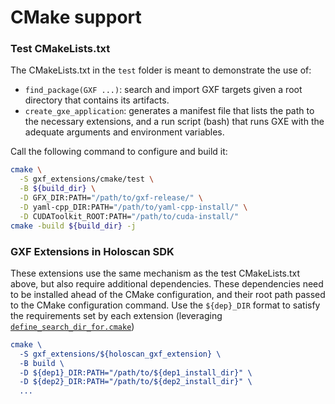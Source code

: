 # CMake support

### Test CMakeLists.txt

The CMakeLists.txt in the `test` folder is meant to demonstrate the use of:
- `find_package(GXF ...)`: search and import GXF targets given a root directory that contains its artifacts.
- `create_gxe_application`: generates a manifest file that lists the path to the necessary extensions, and a run script (bash) that runs GXE with the adequate arguments and environment variables.

Call the following command to configure and build it:
```bash
cmake \
  -S gxf_extensions/cmake/test \
  -B ${build_dir} \
  -D GFX_DIR:PATH="/path/to/gxf-release/" \
  -D yaml-cpp_DIR:PATH="/path/to/yaml-cpp-install/" \
  -D CUDAToolkit_ROOT:PATH="/path/to/cuda-install/"
cmake -build ${build_dir} -j
```

### GXF Extensions in Holoscan SDK

These extensions use the same mechanism as the test CMakeLists.txt above, but also require additional dependencies. These dependencies need to be installed ahead of the CMake configuration, and their root path passed to the CMake configuration command. Use the `${dep}_DIR` format to satisfy the requirements set by each extension (leveraging [`define_search_dir_for.cmake`](./define_search_dir_for.cmake))

```cmake
cmake \
  -S gxf_extensions/${holoscan_gxf_extension} \
  -B build \
  -D ${dep1}_DIR:PATH="/path/to/${dep1_install_dir}" \
  -D ${dep2}_DIR:PATH="/path/to/${dep2_install_dir}" \
  ...
```
